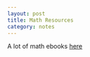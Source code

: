 ```yaml
---
layout: post 
title: Math Resources
category: notes 
---
```


A lot of math ebooks [here](http://www.hejizhan.com/html/xueke/110/index.html)


